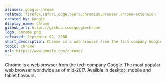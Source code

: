 ```yaml
---
aliases: google-chrome
related: firefox,safari,edge,opera,chromium,browser,chrome-extension
created_by: Google
display_name: Chrome
github_url: https://github.com/googlechrome
logo: chrome.png
released: September 02, 2008
short_description: Chrome is a web browser from the tech company Google.
topic: chrome
url: https://www.google.com/chrome/
---
```

Chrome is a web browser from the tech company Google. The most popular web browser worldwide as of mid-2017. Availble in desktop, mobile and tablet flavours.
